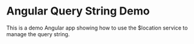 # Angular Query String Demo

This is a demo Angular app showing how to use the $location service to manage the query string.

